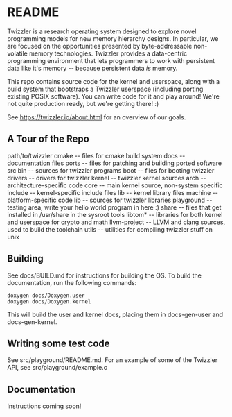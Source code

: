 # README #

Twizzler is a research operating system designed to explore novel programming models for new memory
hierarchy designs. In particular, we are focused on the opportunities presented by byte-addressable
non-volatile memory technologies. Twizzler provides a data-centric programming environment that
lets programmers to work with persistent data like it's memory -- because persistent data _is_ memory.

This repo contains source code for the kernel and userspace, along with a build system that
bootstraps a Twizzler userspace (including porting existing POSIX software). You can write code for
it and play around! We're not quite production ready, but we're getting there! :)

See https://twizzler.io/about.html for an overview of our goals.

A Tour of the Repo
------------------

path/to/twizzler
    cmake -- files for cmake build system
	docs -- documentation files
	ports -- files for patching and building ported software
	src
	  bin -- sources for twizzler programs
	  boot -- files for booting twizzler
	  drivers -- drivers for twizzler
	  kernel -- twizzler kernel sources
	    arch -- architecture-specific code
		core -- main kernel source, non-system specific
		include -- kernel-specific include files
		lib -- kernel library files
		machine -- platform-specific code
	  lib -- sources for twizzler libraries
	  playground -- testing area, write your hello world program in here :)
	  share -- files that get installed in /usr/share in the sysroot
	tools
	  libtom* -- libraries for both kernel and userspace for crypto and math
	  llvm-project -- LLVM and clang sources, used to build the toolchain
	  utils -- utilities for compiling twizzler stuff on unix

Building
--------

See docs/BUILD.md for instructions for building the OS. To build the documentation, run the
following commands:

    doxygen docs/Doxygen.user
	doxygen docs/Doxygen.kernel

This will build the user and kernel docs, placing them in docs-gen-user and docs-gen-kernel.

Writing some test code
----------------------

See src/playground/README.md. For an example of some of the Twizzler API, see src/playground/example.c

Documentation
-------------

Instructions coming soon!

